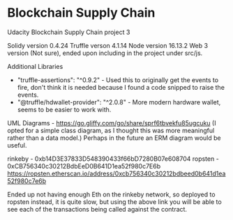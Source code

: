 # Blockchain Supply Chain
Udacity Blockchain Supply Chain project 3

Solidy version 0.4.24
Truffle verson 4.1.14
Node version 16.13.2
Web 3 version (Not sure), ended upon including in the project under src/js. 

Additional Libraries 
* "truffle-assertions": "^0.9.2" - Used this to originally get the events to fire, don't think it is needed because I found a code snipped to raise the events.
* "@truffle/hdwallet-provider": "^2.0.8" - More modern hardware wallet, seems to be easier to work with. 

UML Diagrams - https://go.gliffy.com/go/share/sprf6tbvekfu85ugcuku  (I opted for a simple class diagram, as I thought this was more meaningful rather than a data model.) Perhaps in the future an ERM diagram would be useful. 

rinkeby - 0xb14D3E37833D548390433f66bD7280B07e608704
ropsten - 0xCB756340c30212BdbEeD0B641D1ea52f980c7E6b
https://ropsten.etherscan.io/address/0xcb756340c30212bdbeed0b641d1ea52f980c7e6b

Ended up not having enough Eth on the rinkeby network, so deployed to ropsten instead, it is quite slow, but using the above link you will be able to see each of the transactions being called against the contract. 

